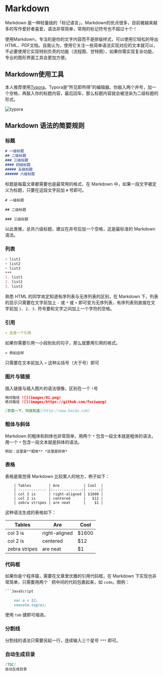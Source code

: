 # Markdown

Markdown 是一种轻量级的「标记语言」，Markdown的优点很多，目前被越来越多的写作爱好者喜爱，语法非常简单，常用的标记符号也不超过十个！

使用Markdown，专注的是你的文字内容而不是排版样式，可以使用它轻松的导出HTML、PDF文档。自我认为，使用它关注一些简单语法实现对应的文本就可以，不必要使用它实现特别负责的功能（流程图、甘特图），如果你需实现复杂功能，专业的图形界面工具会更加方便。

## Markdown使用工具

本人推荐使用[Typora](https://www.typora.io/)。Typora是“所见即所得”的编辑器。你敲入两个井号，加一个空格，再敲入你的标题内容，最后回车，那么标题内容就会被渲染为二级标题的形式。

![typora](https://img-blog.csdnimg.cn/20190120164616615.png?x-oss-process=image/watermark,type_ZmFuZ3poZW5naGVpdGk,shadow_10,text_aHR0cHM6Ly9ibG9nLmNzZG4ubmV0L2Z1eml3YW5n,size_16,color_FFFFFF,t_70)

## Markdown 语法的简要规则

### 标题

```markdown
# 一级标题
## 二级标题
### 三级标题
#### 四级标题
##### 五级标题
###### 六级标题
```

标题是每篇文章都需要也是最常用的格式，在 Markdown 中，如果一段文字被定义为标题，只要在这段文字前加 `#` 号即可。

`# 一级标题`

`## 二级标题`

`### 三级标题`

以此类推，总共六级标题，建议在井号后加一个空格，这是最标准的 Markdown 语法。

### 列表

```markdown
+ list1
+ list2
+ list3
***
1. list1
2. list2
3. list3
```

熟悉 HTML 的同学肯定知道有序列表与无序列表的区别，在 Markdown 下，列表的显示只需要在文字前加上 `-` 或 `*` 或 `+` 即可变为无序列表，有序列表则直接在文字前加 `1. 2. 3.` 符号要和文字之间加上一个字符的空格。

### 引用

```markdown
> 这是一个引用
```

如果你需要引用一小段别处的句子，那么就要用引用的格式。

`> 例如这样`

只需要在文本前加入 `>` 这种尖括号（大于号）即可

### 图片与链接

插入链接与插入图片的语法很像，区别在一个 `!`号

```markdown
相对路径 ![](images/01.png)
绝对路径 ![](images/https://github.com/fuziwang)

[百度一下，你就知道](http://www.baidu.com)
```

### 粗体与斜体

Markdown 的粗体和斜体也非常简单，用两个 `*` 包含一段文本就是粗体的语法，用一个 `*` 包含一段文本就是斜体的语法。

```markdown
例如：这里是**粗体** *这里是斜体*
```

### 表格

表格是我觉得 Markdown 比较累人的地方，例子如下：

```
	| Tables        | Are           | Cool  |
	| ------------- |:-------------:| -----:|
	| col 3 is      | right-aligned | $1600 |
	| col 2 is      | centered      |   $12 |
	| zebra stripes | are neat      |    $1 |

```

这种语法生成的表格如下：

| Tables        | Are           | Cool  |
| ------------- | ------------- | ----- |
| col 3 is      | right-aligned | $1600 |
| col 2 is      | centered      | $12   |
| zebra stripes | are neat      | $1    |

### 代码框

如果你是个程序猿，需要在文章里优雅的引用代码框，在 Markdown 下实现也非常简单，只需要用两个 ` 把中间的代码包裹起来，如 ``code``。图例：

```markdown
​```JavaScript
	
	var a = 12;
	console.log(a);
```

使用 `tab` 键即可缩进。

### 分割线

分割线的语法只需要另起一行，连续输入三个星号 `***` 即可。

### 自动生成目录

```markdown
[TOC]
自动生成目录
```